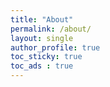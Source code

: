 ```yaml
---
title: "About"
permalink: /about/
layout: single
author_profile: true
toc_sticky: true
toc_ads : true
---
```

